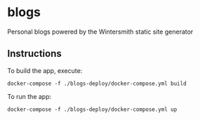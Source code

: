 # blogs

Personal blogs powered by the Wintersmith static site generator

## Instructions

To build the app, execute:

    docker-compose -f ./blogs-deploy/docker-compose.yml build
    
To run the app:

    docker-compose -f ./blogs-deploy/docker-compose.yml up
